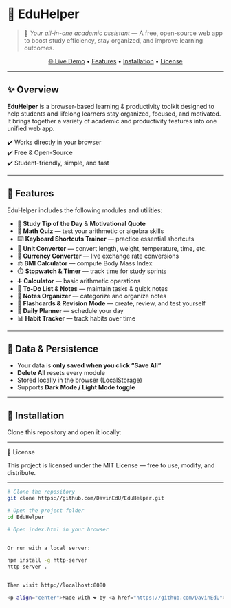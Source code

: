 # 📘 EduHelper  

> 🚀 *Your all-in-one academic assistant* — A free, open-source web app to boost study efficiency, stay organized, and improve learning outcomes.  

<!-- <p align="center">
  <a href="https://davinedu.github.io/Eduhelper/">
    <img src="assets/preview.png" alt="EduHelper Preview" width="800">
  </a>
</p> -->

<p align="center">
  <a href="https://davinedu.github.io/EduHelper/">🌐 Live Demo</a> •
  <a href="#-features">Features</a> •
  <a href="#-installation">Installation</a> •
  <a href="#-license">License</a>
</p>

---

## ✨ Overview  

**EduHelper** is a browser-based learning & productivity toolkit designed to help students and lifelong learners stay organized, focused, and motivated.  
It brings together a variety of academic and productivity features into one unified web app.  

✔️ Works directly in your browser  
✔️ Free & Open-Source  
✔️ Student-friendly, simple, and fast  

---

## 🎯 Features  

EduHelper includes the following modules and utilities:  

- 📌 **Study Tip of the Day** & **Motivational Quote**  
- 🧮 **Math Quiz** — test your arithmetic or algebra skills  
- ⌨️ **Keyboard Shortcuts Trainer** — practice essential shortcuts  
- 📏 **Unit Converter** — convert length, weight, temperature, time, etc.  
- 💱 **Currency Converter** — live exchange rate conversions  
- ⚖️ **BMI Calculator** — compute Body Mass Index  
- ⏱️ **Stopwatch & Timer** — track time for study sprints  
- ➕ **Calculator** — basic arithmetic operations  
- 📝 **To-Do List & Notes** — maintain tasks & quick notes  
- 📂 **Notes Organizer** — categorize and organize notes  
- 🎴 **Flashcards & Revision Mode** — create, review, and test yourself  
- 📅 **Daily Planner** — schedule your day  
- 📊 **Habit Tracker** — track habits over time  

---

## 💾 Data & Persistence  

- Your data is **only saved when you click “Save All”**  
- **Delete All** resets every module  
- Stored locally in the browser (LocalStorage)  
- Supports **Dark Mode / Light Mode toggle**  

---

## 🚀 Installation  

Clone this repository and open it locally:  

---

📄 License

This project is licensed under the MIT License — free to use, modify, and distribute.

---

```bash
# Clone the repository
git clone https://github.com/DavinEdU/EduHelper.git

# Open the project folder
cd EduHelper

# Open index.html in your browser


Or run with a local server:

npm install -g http-server
http-server .


Then visit http://localhost:8080

<p align="center">Made with ❤️ by <a href="https://github.com/DavinEdU">DavinEdU</a></p> ```

